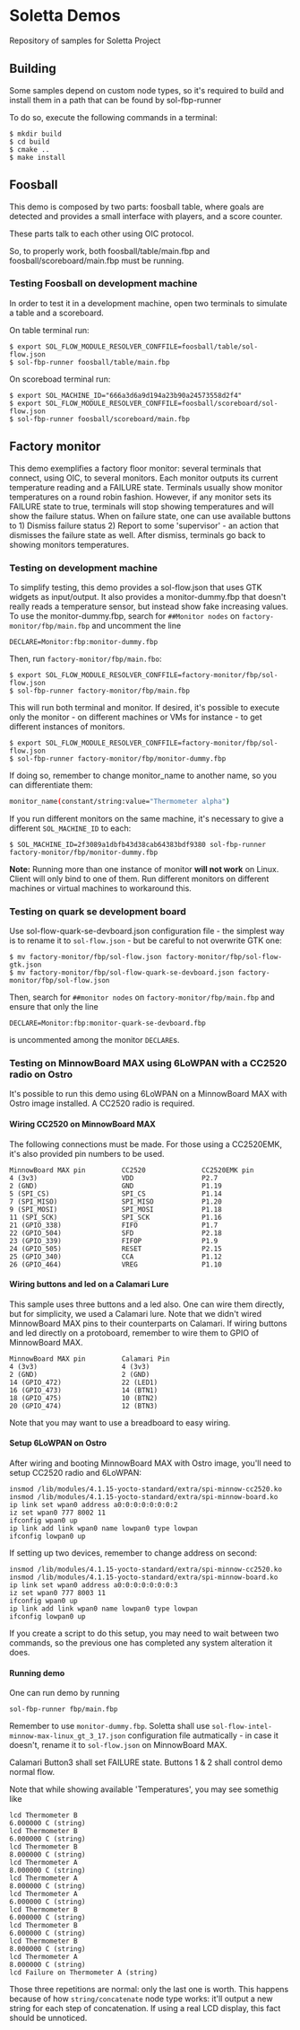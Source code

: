 # Soletta Demos

Repository of samples for Soletta Project

## Building

Some samples depend on custom node types, so it's required to build
and install them in a path that can be found by sol-fbp-runner

To do so, execute the following commands in a terminal:

    $ mkdir build
    $ cd build
    $ cmake ..
    $ make install

## Foosball

This demo is composed by two parts: foosball table, where goals are detected
and provides a small interface with players, and a score counter.

These parts talk to each other using OIC protocol.

So, to properly work, both foosball/table/main.fbp and
foosball/scoreboard/main.fbp must be running.

### Testing Foosball on development machine

In order to test it in a development machine, open two terminals to
simulate a table and a scoreboard.

On table terminal run:

    $ export SOL_FLOW_MODULE_RESOLVER_CONFFILE=foosball/table/sol-flow.json
    $ sol-fbp-runner foosball/table/main.fbp

On scoreboad terminal run:

    $ export SOL_MACHINE_ID="666a3d6a9d194a23b90a24573558d2f4"
    $ export SOL_FLOW_MODULE_RESOLVER_CONFFILE=foosball/scoreboard/sol-flow.json
    $ sol-fbp-runner foosball/scoreboard/main.fbp

## Factory monitor

This demo exemplifies a factory floor monitor: several terminals
that connect, using OIC, to several monitors. Each monitor outputs its
current temperature reading and a FAILURE state.
Terminals usually show monitor temperatures on a round robin fashion.
However, if any monitor sets its FAILURE state to true, terminals
will stop showing temperatures and will show the failure status.
When on failure state, one can use available buttons to 1) Dismiss
failure status 2) Report to some 'supervisor' - an action that dismisses
the failure state as well. After dismiss, terminals go back to showing
monitors temperatures.

### Testing on development machine

To simplify testing, this demo provides a sol-flow.json that uses GTK
widgets as input/output. It also provides a monitor-dummy.fbp that doesn't
really reads a temperature sensor, but instead show fake increasing
values. To use the monitor-dummy.fbp, search for `##Monitor nodes` on
`factory-monitor/fbp/main.fbp` and uncomment the line

    DECLARE=Monitor:fbp:monitor-dummy.fbp

Then, run `factory-monitor/fbp/main.fbo`:

    $ export SOL_FLOW_MODULE_RESOLVER_CONFFILE=factory-monitor/fbp/sol-flow.json
    $ sol-fbp-runner factory-monitor/fbp/main.fbp

This will run both terminal and monitor. If desired, it's possible to
execute only the monitor - on different machines or VMs for instance - to
get different instances of monitors.

    $ export SOL_FLOW_MODULE_RESOLVER_CONFFILE=factory-monitor/fbp/sol-flow.json
    $ sol-fbp-runner factory-monitor/fbp/monitor-dummy.fbp

If doing so, remember to change monitor_name to another name, so you
can differentiate them:

```sh
monitor_name(constant/string:value="Thermometer alpha")
```

If you run different monitors on the same machine, it's necessary to give
a different `SOL_MACHINE_ID` to each:


    $ SOL_MACHINE_ID=2f3089a1dbfb43d38cab64383bdf9380 sol-fbp-runner factory-monitor/fbp/monitor-dummy.fbp

**Note:** Running more than one instance of monitor **will not work** on
Linux. Client will only bind to one of them. Run different monitors on
different machines or virtual machines to workaround this.

### Testing on quark se development board

Use sol-flow-quark-se-devboard.json configuration file - the simplest way
is to rename it to `sol-flow.json` - but be careful to not overwrite GTK
one:

    $ mv factory-monitor/fbp/sol-flow.json factory-monitor/fbp/sol-flow-gtk.json
    $ mv factory-monitor/fbp/sol-flow-quark-se-devboard.json factory-monitor/fbp/sol-flow.json

Then, search for `##monitor nodes` on `factory-monitor/fbp/main.fbp` and
ensure that only the line

    DECLARE=Monitor:fbp:monitor-quark-se-devboard.fbp

is uncommented among the monitor `DECLARE`s.

### Testing on MinnowBoard MAX using 6LoWPAN with a CC2520 radio on Ostro

It's possible to run this demo using 6LoWPAN on a MinnowBoard MAX with
Ostro image installed. A CC2520 radio is required.

#### Wiring CC2520 on MinnowBoard MAX

The following connections must be made. For those using a CC2520EMK, it's
also provided pin numbers to be used.

```
MinnowBoard MAX pin         CC2520              CC2520EMK pin
4 (3v3)                     VDD                 P2.7
2 (GND)                     GND                 P1.19
5 (SPI_CS)                  SPI_CS              P1.14
7 (SPI_MISO)                SPI_MISO            P1.20
9 (SPI_MOSI)                SPI_MOSI            P1.18
11 (SPI_SCK)                SPI_SCK             P1.16
21 (GPIO_338)               FIFO                P1.7
22 (GPIO_504)               SFD                 P2.18
23 (GPIO_339)               FIFOP               P1.9
24 (GPIO_505)               RESET               P2.15
25 (GPIO_340)               CCA                 P1.12
26 (GPIO_464)               VREG                P1.10
```

#### Wiring buttons and led on a Calamari Lure

This sample uses three buttons and a led also. One can wire them directly,
but for simplicity, we used a Calamari lure. Note that we didn't wired
MinnowBoard MAX pins to their counterparts on Calamari. If wiring buttons
and led directly on a protoboard, remember to wire them to GPIO of
MinnowBoard MAX.

```
MinnowBoard MAX pin         Calamari Pin
4 (3v3)                     4 (3v3)
2 (GND)                     2 (GND)
14 (GPIO_472)               22 (LED1)
16 (GPIO_473)               14 (BTN1)
18 (GPIO_475)               10 (BTN2)
20 (GPIO_474)               12 (BTN3)
```

Note that you may want to use a breadboard to easy wiring.

#### Setup 6LoWPAN on Ostro

After wiring and booting MinnowBoard MAX with Ostro image, you'll need
to setup CC2520 radio and 6LoWPAN:

```
insmod /lib/modules/4.1.15-yocto-standard/extra/spi-minnow-cc2520.ko
insmod /lib/modules/4.1.15-yocto-standard/extra/spi-minnow-board.ko
ip link set wpan0 address a0:0:0:0:0:0:0:2
iz set wpan0 777 8002 11
ifconfig wpan0 up
ip link add link wpan0 name lowpan0 type lowpan
ifconfig lowpan0 up
```

If setting up two devices, remember to change address on second:
```
insmod /lib/modules/4.1.15-yocto-standard/extra/spi-minnow-cc2520.ko
insmod /lib/modules/4.1.15-yocto-standard/extra/spi-minnow-board.ko
ip link set wpan0 address a0:0:0:0:0:0:0:3
iz set wpan0 777 8003 11
ifconfig wpan0 up
ip link add link wpan0 name lowpan0 type lowpan
ifconfig lowpan0 up
```

If you create a script to do this setup, you may need to wait between
two commands, so the previous one has completed any system alteration
it does.

#### Running demo

One can run demo by running
```
sol-fbp-runner fbp/main.fbp
```

Remember to use `monitor-dummy.fbp`. Soletta shall use
`sol-flow-intel-minnow-max-linux_gt_3_17.json` configuration file
autmatically - in case it doesn't, rename it to `sol-flow.json` on
MinnowBoard MAX.

Calamari Button3 shall set FAILURE state. Buttons 1 & 2 shall control
demo normal flow.

Note that while showing available 'Temperatures', you may see somethig
like
```
lcd Thermometer B
6.000000 C (string)
lcd Thermometer B
6.000000 C (string)
lcd Thermometer B
8.000000 C (string)
lcd Thermometer A
8.000000 C (string)
lcd Thermometer A
8.000000 C (string)
lcd Thermometer A
6.000000 C (string)
lcd Thermometer B
6.000000 C (string)
lcd Thermometer B
6.000000 C (string)
lcd Thermometer B
8.000000 C (string)
lcd Thermometer A
8.000000 C (string)
lcd Failure on Thermometer A (string)
```

Those three repetitions are normal: only the last one is worth. This
happens because of how `string/concatenate` node type works: it'll
output a new string for each step of concatenation.
If using a real LCD display, this fact should be unnoticed.
